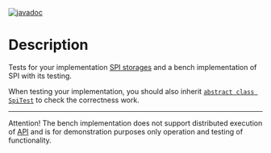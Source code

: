 [![javadoc](https://javadoc.io/badge2/io.github.idmosk.saga/spi-storage-test/javadoc.svg)](https://javadoc.io/doc/io.github.idmosk.saga/spi-storage-test)

# Description

Tests for your implementation [SPI storages](../spi-storage) and a bench implementation of SPI with its testing.

When testing your implementation, you should also inherit
[`abstract class SpiTest`](src/main/kotlin/io/github/idmosk/saga/storage/SpiTest.kt) to check the correctness
work.

---

Attention! The bench implementation does not support distributed execution of [API](../api) and is for demonstration purposes only
operation and testing of functionality.

